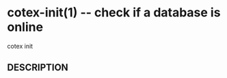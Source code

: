 cotex-init(1) -- check if a database is online
====================================================
cotex init
## DESCRIPTION
 